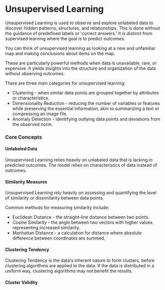 # Unsupervised Learning

Unsupervised Learning is used to observe and explore unlabeled data to discover hidden patterns, structures, and relationships. This is done without the guidance of predefined labels or 'correct answers.' It is distinct from supervised learning where the goal is to predict outcomes.

You can think of unsupervised learning as looking at a new and unfamiliar map and making conclusions about items on the map.

These are particularly powerful methods when data is unavailable, rare, or expensive. It yields insights into the structure and organization of the data without observing outcomes.

There are three main categories for unsupervised learning:

- Clustering - when similar data points are grouped together by attributes or characteristics.
- Dimensionality Reduction - reducing the number of variables or features while preserving the essential information, akin to summarizing a text or compressing an image file.
- Anomaly Detection - identifying outlying data points and deviations from the observed norm. 

### Core Concepts

#### Unlabeled Data

Unsupervised Learning relies heavily on unlabeled data that is lacking in predicted outcomes. The model relies on characteristics of data instead of outcomes. 

#### Similarity Measures

Unsupervised Learning rely heavily on assessing and quantifying the level of similarity or dissimilarity between data points. 

Common methods for measuring similarity include:

- Euclidean Distance - the straight-line distance between two points.
- Cosine Similarity - the angle between two vectors with higher values representing increased similarity.
- Manhattan Distance - a calculation for distance where absolute difference between coordinates are summed.

#### Clustering Tendency

Clustering Tendency is the data's inherent nature to form clusters, before clustering algorithms are applied to the data. If the data is distributed in a uniform way, clustering algorithms may not benefit the results.

#### Cluster Validity

